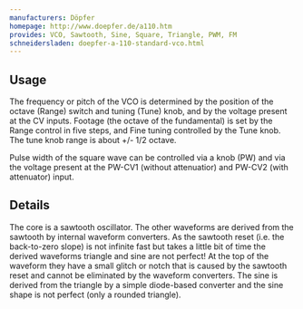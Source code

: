 ```yaml
---
manufacturers: Döpfer
homepage: http://www.doepfer.de/a110.htm
provides: VCO, Sawtooth, Sine, Square, Triangle, PWM, FM
schneidersladen: doepfer-a-110-standard-vco.html
---
```

## Usage

The frequency or pitch of the VCO is determined by the position of the octave
(Range) switch and tuning (Tune) knob, and by the voltage present at the CV
inputs. Footage (the octave of the fundamental) is set by the Range control in
five steps, and Fine tuning controlled by the Tune knob. The tune knob range
is about +/- 1/2 octave.

Pulse width of the square wave can be controlled via a knob (PW) and via the
voltage present at the PW-CV1 (without attenuatior) and PW-CV2 (with
attenuator) input.

## Details

The core is a sawtooth oscillator. The other waveforms are derived from the
sawtooth by internal waveform converters. As the sawtooth reset (i.e. the
back-to-zero slope) is not infinite fast but takes a little bit of time the
derived waveforms triangle and sine are not perfect! At the top of the
waveform they have a small glitch or notch that is caused by the sawtooth
reset and cannot be eliminated by the waveform converters. The sine is derived
from the triangle by a simple diode-based converter and the sine shape is not
perfect (only a rounded triangle).
